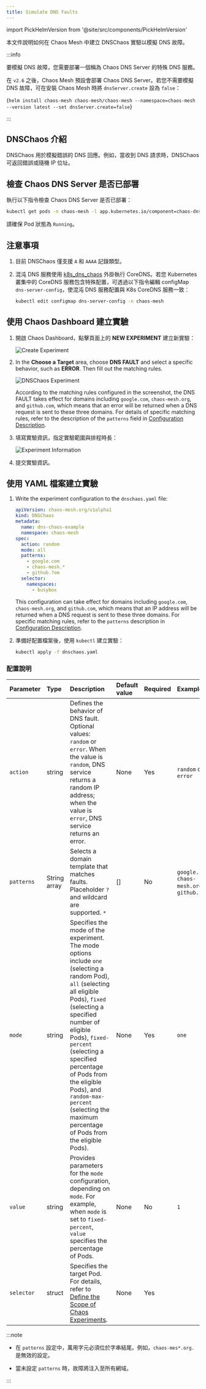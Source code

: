 ```yaml
---
title: Simulate DNS Faults
---
```


import PickHelmVersion from '@site/src/components/PickHelmVersion'

本文件說明如何在 Chaos Mesh 中建立 DNSChaos 實驗以模擬 DNS 故障。

:::info

要模擬 DNS 故障，您需要部署一個稱為 Chaos DNS Server 的特殊 DNS 服務。

在 `v2.6` 之後，Chaos Mesh 預設會部署 Chaos DNS Server。若您不需要模擬 DNS 故障，可在安裝 Chaos Mesh 時將 `dnsServer.create` 設為 `false`：

<PickHelmVersion>{`helm install chaos-mesh chaos-mesh/chaos-mesh --namespace=chaos-mesh --version latest --set dnsServer.create=false`}</PickHelmVersion>

:::

## DNSChaos 介紹

DNSChaos 用於模擬錯誤的 DNS 回應。例如，當收到 DNS 請求時，DNSChaos 可返回錯誤或隨機 IP 位址。

## 檢查 Chaos DNS Server 是否已部署

執行以下指令檢查 Chaos DNS Server 是否已部署：

```bash
kubectl get pods -n chaos-mesh -l app.kubernetes.io/component=chaos-dns-server
```

請確保 Pod 狀態為 `Running`。

## 注意事項

1. 目前 DNSChaos 僅支援 `A` 和 `AAAA` 記錄類型。

2. 混沌 DNS 服務使用 [k8s_dns_chaos](https://github.com/chaos-mesh/k8s_dns_chaos) 外掛執行 CoreDNS。若您 Kubernetes 叢集中的 CoreDNS 服務包含特殊配置，可透過以下指令編輯 configMap `dns-server-config`，使混沌 DNS 服務配置與 K8s CoreDNS 服務一致：

   ```bash
   kubectl edit configmap dns-server-config -n chaos-mesh
   ```

## 使用 Chaos Dashboard 建立實驗

1. 開啟 Chaos Dashboard，點擊頁面上的 **NEW EXPERIMENT** 建立新實驗：

   ![Create Experiment](./img/create-new-exp.png)

2. In the **Choose a Target** area, choose **DNS FAULT** and select a specific behavior, such as **ERROR**. Then fill out the matching rules.

   ![DNSChaos Experiment](./img/dnschaos-exp.png)

   According to the matching rules configured in the screenshot, the DNS FAULT takes effect for domains including `google.com`, `chaos-mesh.org`, and `github.com`, which means that an error will be returned when a DNS request is sent to these three domains. For details of specific matching rules, refer to the description of the `patterns` field in [Configuration Description](#configuration-description).

3. 填寫實驗資訊，指定實驗範圍與排程時長：

   ![Experiment Information](./img/exp-info.png)

4. 提交實驗資訊。

## 使用 YAML 檔案建立實驗

1. Write the experiment configuration to the `dnschaos.yaml` file:

   ```yaml
   apiVersion: chaos-mesh.org/v1alpha1
   kind: DNSChaos
   metadata:
     name: dns-chaos-example
     namespace: chaos-mesh
   spec:
     action: random
     mode: all
     patterns:
       - google.com
       - chaos-mesh.*
       - github.?om
     selector:
       namespaces:
         - busybox
   ```

   This configuration can take effect for domains including `google.com`, `chaos-mesh.org`, and `github.com`, which means that an IP address will be returned when a DNS request is sent to these three domains. For specific matching rules, refer to the `patterns` description in [Configuration Description](#configuration-description).

2. 準備好配置檔案後，使用 `kubectl` 建立實驗：

   ```bash
   kubectl apply -f dnschaos.yaml
   ```

### 配置說明

| Parameter | Type | Description | Default value | Required | Example |
| :-- | :-- | :-- | :-- | :-- | :-- |
| `action` | string | Defines the behavior of DNS fault. Optional values: `random` or `error`. When the value is `random`, DNS service returns a random IP address; when the value is `error`, DNS service returns an error. | None | Yes | `random` or `error` |
| `patterns` | String array | Selects a domain template that matches faults. Placeholder `?` and wildcard are supported. `*` | [] | No | `google.com`, `chaos-mesh.org`, `github.com` |
| `mode` | string | Specifies the mode of the experiment. The mode options include `one` (selecting a random Pod), `all` (selecting all eligible Pods), `fixed` (selecting a specified number of eligible Pods), `fixed-percent` (selecting a specified percentage of Pods from the eligible Pods), and `random-max-percent` (selecting the maximum percentage of Pods from the eligible Pods). | None | Yes | `one` |
| `value` | string | Provides parameters for the `mode` configuration, depending on `mode`. For example, when `mode` is set to `fixed-percent`, `value` specifies the percentage of Pods. | None | No | `1` |
| `selector` | struct | Specifies the target Pod. For details, refer to [Define the Scope of Chaos Experiments](./define-chaos-experiment-scope.md). | None | Yes |  |

:::note

- 在 `patterns` 設定中，萬用字元必須位於字串結尾。例如，`chaos-mes*.org.` 是無效的設定。

- 當未設定 `patterns` 時，故障將注入至所有網域。

:::